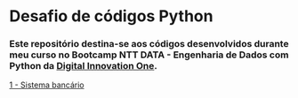 # Desafio de códigos Python
### Este repositório destina-se aos códigos desenvolvidos durante meu curso no Bootcamp NTT DATA - Engenharia de Dados com Python da [Digital Innovation One](https://www.dio.me/).

[1 - Sistema bancário](https://github.com/wilsonvideres/python-desafios-de-codigo/blob/main/sistema-bancario/desafio.py)

    
